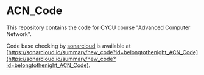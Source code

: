 # ACN_Code

This repository contains the code for CYCU course "Advanced Computer Network".

Code base checking by [sonarcloud](https://sonarcloud.io/) is available at [https://sonarcloud.io/summary/new_code?id=belongtothenight_ACN_Code](https://sonarcloud.io/summary/new_code?id=belongtothenight_ACN_Code).
 
